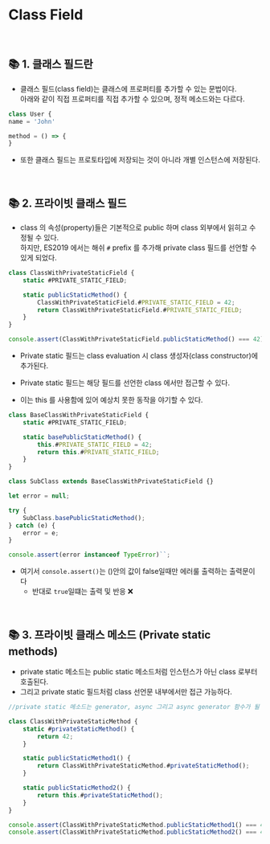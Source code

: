 # Class Field

<br>

## 📚 1. 클래스 필드란

- 클래스 필드(class field)는 클래스에 프로퍼티를 추가할 수 있는 문법이다.<br>
  아래와 같이 직접 프로퍼티를 직접 추가할 수 있으며, 정적 메소드와는 다르다.

```javascript
class User {
name = 'John'

method = () => {
}
```

- 또한 클래스 필드는 프로토타입에 저장되는 것이 아니라 개별 인스턴스에 저장된다.

<br>

## 📚 2. 프라이빗 클래스 필드

- class 의 속성(property)들은 기본적으로 public 하며 class 외부에서 읽히고 수정될 수 있다.<br>
  하지만, ES2019 에서는 해쉬 `#` prefix 를 추가해 private class 필드를 선언할 수 있게 되었다.

```javascript
class ClassWithPrivateStaticField {
	static #PRIVATE_STATIC_FIELD;

	static publicStaticMethod() {
		ClassWithPrivateStaticField.#PRIVATE_STATIC_FIELD = 42;
		return ClassWithPrivateStaticField.#PRIVATE_STATIC_FIELD;
	}
}

console.assert(ClassWithPrivateStaticField.publicStaticMethod() === 42);
```

- Private static 필드는 class evaluation 시 class 생성자(class constructor)에 추가된다.

- Private static 필드는 해당 필드를 선언한 class 에서만 접근할 수 있다.

- 이는 this 를 사용함에 있어 예상치 못한 동작을 야기할 수 있다.

```javascript
class BaseClassWithPrivateStaticField {
	static #PRIVATE_STATIC_FIELD;

	static basePublicStaticMethod() {
		this.#PRIVATE_STATIC_FIELD = 42;
		return this.#PRIVATE_STATIC_FIELD;
	}
}

class SubClass extends BaseClassWithPrivateStaticField {}

let error = null;

try {
	SubClass.basePublicStaticMethod();
} catch (e) {
	error = e;
}

console.assert(error instanceof TypeError)``;
```

- 여기서 `console.assert()`는 ()안의 값이 false일때만 에러룰 출력하는 출력문이다
  - 반대로 `true`일떄는 출력 및 반응 ❌

<br>

## 📚 3. 프라이빗 클래스 메소드 (Private static methods)

- private static 메소드는 public static 메소드처럼 인스턴스가 아닌 class 로부터 호출된다.
- 그리고 private static 필드처럼 class 선언문 내부에서만 접근 가능하다.

```javascript
//private static 메소드는 generator, async 그리고 async generator 함수가 될 수 있다.

class ClassWithPrivateStaticMethod {
	static #privateStaticMethod() {
		return 42;
	}

	static publicStaticMethod1() {
		return ClassWithPrivateStaticMethod.#privateStaticMethod();
	}

	static publicStaticMethod2() {
		return this.#privateStaticMethod();
	}
}

console.assert(ClassWithPrivateStaticMethod.publicStaticMethod1() === 42);
console.assert(ClassWithPrivateStaticMethod.publicStaticMethod2() === 42);
```
